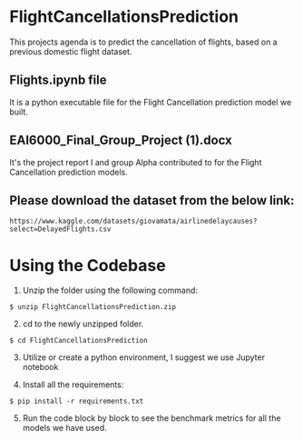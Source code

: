 # FlightCancellationsPrediction
This projects agenda is to predict the cancellation of flights, based on a previous domestic flight dataset. 

## Flights.ipynb file 
It is a python executable file for the Flight Cancellation prediction model we built.

## EAI6000_Final_Group_Project (1).docx
It's the project report I and group Alpha contributed to for the Flight Cancellation prediction models.

## Please download the dataset from the below link:
```
https://www.kaggle.com/datasets/giovamata/airlinedelaycauses?select=DelayedFlights.csv
```
# Using the Codebase

1) Unzip the folder using the following command:

```
$ unzip FlightCancellationsPrediction.zip
```

2) cd to the newly unzipped folder.

```
$ cd FlightCancellationsPrediction
```

3) Utilize or create a python environment, I suggest we use Jupyter notebook


4) Install all the requirements:
```
$ pip install -r requirements.txt
``` 

5) Run the code block by block to see the benchmark metrics for all the models we have used.
